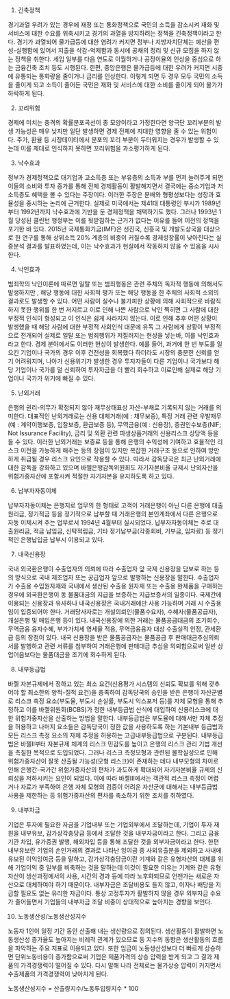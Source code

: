 1. 긴축정책

경기과열 우려가 있는 경우에 재정 또는 통화정책으로 국민의 소득을 감소시켜 재화 및 서비스에 대한 수요를 위축시키고 경기의 과열을 방지하려는 정책을 긴축정책이라고 한다. 경기가 과열되어 물가급등에 대한 염려가 커지면 정부나 지방자치단체는 예산을 편성-실행함에 있어서 지출을 삭감-억제함과 동시에 공채의 정리 및 신규 모집을 하지 않는 정책을 취한다. 세입 일부를 다음 연도로 이월하거나 공정이율의 인상을 중심으로 하는 금융긴축 조치 등도 시행된다. 한편, 중앙은행은 물가급등에 대한 우려가 커지면 시중에 유통되는 통화량을 줄이거나 금리를 인상한다. 이렇게 되면 두 경우 모두 국민의 소득을 줄이게 되고 소득이 줄어든 국민은 재화 및 서비스에 대한 소비를 줄이게 되어 물가가 하락하게 된다.

2. 꼬리위험

경제에 미치는 충격의 확률분포곡선이 종 모양이라고 가정한다면 양극단 꼬리부분의 발생 가능성은 매우 낮지만 일단 발생하면 경제 전체에 지대한 영향을 줄 수 있는 위험이다. 주가, 환율 등 시장데이터에서 분포의 꼬리 부분이 두터워지는 경우가 발생할 수 있는데 이를 제대로 인식하지 못하면 꼬리위험을 과소평가하게 된다.

3. 낙수효과

정부가 경제정책으로 대기업과 고소득층 또는 부유층의 소득과 부를 먼저 늘려주게 되면 이들의 소비와 투자 증가를 통해 전체 경제활동이 활발해지면서 결국에는 중소기업과 저소득층도 혜택을 볼 수 있다는 주장이다. 이러한 주장은 분배와 형평성보다는 성장과 효율성을 중시하는 논리에 근거한다. 실제로 미국에서는 제41대 대통령인 부시가 1989년부터 1992년까지 낙수효과에 기반을 둔 경제정책을 채택하기도 했다. 그러나 1993년 1월 당성된 클린턴 행정부는 이를 뒷받침하는 근거가 없다는 이유를 들어 이전의 정책을 포기한 바 있다. 2015년 국제통화기금(IMF)은 선진국, 신흥국 및 개발도상국을 대상으로 한 연구를 통해 상위소득 20% 계층의 비중이 커질수록 경제성장률이 낮아진다는 실증분석 결과를 발표하였는데, 이는 낙수효과가 현실에서 작동하지 않을 수 있음을 시사한다.

4. 낙인효과

범죄학의 낙인이론에 따르면 일탈 또는 범죄행동은 관련 주체의 독자적 행동에 의해서도 발생하지만 , 해당 행동에 대한 사회적 평가 또는 해당 행동을 한 주체의 사회적 소외의 결과로도 발생할 수 있다. 어떤 사람이 실수나 불가피한 상황에 의해 사회적으로 바람직하지 못한 행위를 한 번 저지르고 이로 인해 나쁜 사람으로 낙인 찍히면 그 사람에 대한 부정적 인식이 형성되고 이 인식은 쉽게 사라지지 않는다. 이로 인해 추후 어떤 상황이 발생했을 때 해당 사람에 대한 부정적 사회인식 대문에 유독 그 사람에게 상황이 부정적으로 전개되어 실제로 일탈 또는 범죄행위가 저질러지는 현상을 낳는바, 이를 낙인효과라고 한다. 경제 분야에서도 이러한 현상이 발생한다. 예를 들어, 과거에 한 번 부도를 일으킨 기업이나 국가의 경우 이후 건전성을 회복했다 하더라도 시장의 충분한 신뢰를 얻기 어려워지며, 나아가 신용위기가 발생한 경우 투자자들이 다른 기업이나 국가보다 해당 기업이나 국가를 덜 신뢰하여 투자자금을 더 빨리 회수하고 이로인해 실제로 해당 기업이나 국가가 위기에 빠질 수 있다.

5. 난외거래

은행의 권리-의무가 확정되지 않아 재무상태표상 자산-부채로 기록되지 않는 거래를 의미한다. 대표적인 난외거래로는 신용 대체거래(예 : 채무보증), 특정 거래 관련 우발채무(예 : 계약이행보증, 입찰보증, 환급보증 등), 무역금융(예 : 신용장), 증권인수보증(NIF; Not Issurance Facility), 금리 및 외환 관련 파생상품거래의 신용리스크 상당액 등을 들 수 있다. 이러한 난외거래는 보증료 등을 통해 은행의 수익성에 기여하고 효율적인 리스크 이전을 가능하게 해주는 등의 장점이 있지만 복잡한 거래구조 등으로 인하여 방만하게 취급될 경우 리스크 요인으로 작용할 수 있다. 따라서 감독당국은 최근 난외거래에 대한 감독을 강화하고 있으며 바젤은행감독위원회도 자기자본비율 규제시 난외자산을 위험가중자산에 포함시켜 적절한 자기자본을 유지하도록 하고 있다.

6. 납부자자동이체

납부자자동이체는 은행지로 업무의 한 형태로 고객이 거래은행이 아닌 다른 은행에 대출원리금, 정기적금 등을 정기적으로 납부할 때 거래은행의 본인계좌에서 다른 은행으로 자동 이체시켜 주는 업무로서 1994년 4월부터 실시되었다. 납부자자동이체는 주로 대출원리금, 적금 납입금, 신탁적립금, 기타 정기납부금(각종회비, 기부금, 임차료) 등 정기적인 은행납입금 납부시 이용되고 있다.

7. 내국신용장

국내 외국환은행이 수출업자의 의뢰에 따라 수출업자 앞 국제 신용장을 담보로 하는 등의 방식으로 국내 제조업자 또는 공급업자 앞으로 발행하는 신용장을 말한다. 수출업자가 수출용 수입원자재와 국내에서 생산된 수출용 원자재 또는 수출용 완제품을 구매하는 경우에 외국환은행이 동 물품대금의 지급을 보증하는 지급보증서의 일종이다. 국제간에 이용되는 신용장과 유사하나 내국신용장은 국내거래에만 사용 가능하며 거래 시 수출용임이 입증되어야 한다. 거래당사자로는 개설의뢰인(물품수요자), 수혜자(물품공급자), 개설은행 및 매입은행 등이 있다. 내국신용장에 의한 거래는 물품공급대금의 조기회수, 무역금융 융자수혜, 부가가치세 영세율 적용, 무역금융융자 대상 수출실적 인정, 관세환급 등의 장점이 있다. 내국 신용장을 받은 물품공급자는 물품공급 후 판매대금추심의뢰서를 발행하고 관련 서류를 첨부하여 거래은행에 판매대금 추심을 의뢰함으로써 일반 상업어음보다는 물품대금을 조기에 회수하게 된다.

8. 내부등급법

바젤 자본규제에서 정하고 있는 최소 요건(신용평가 시스템의 신뢰도 확보를 위해 갖추어야 할 최소한의 양적-질적 요건)을 충족하여 감독당국의 승인을 받은 은행이 자산군별로 리스크 측정 요소(부도율, 부도시 손실률, 부도시 익스포저 등)를 자체 모형을 통해 추정하고 이를 바젤위원회(BCBS)가 정한 내부등급법 산식에 대입하여 신용리스크에 대한 위험가중자산을 산출하는 방법을 말한다. 내부등급법은 부도율에 대해서만 자체 추정을 허용하고 나머지 요소들은 감독당국이 정한 값을 사용하도록 하는 기본내부 등급법과 모든 리스크 측정 요소의 자체 추정을 허용하는 고급내부등급법으로 구분된다. 내부등급법은 바젤II부터 자본규제 체계의 리스크 민감도를 높이고 은행의 리스크 관리 기법 개선을 촉질한 목적으로 도입되었다. 그러나 리스크 측정모형과 관련된 불학실성으로 인해 위험가중자산이 잘못 산출될 가능성(모형 리스크)이 존재하는 데다 내부모형의 차이로 인해 은행간-국가간 위험가중자산의 편차가 과도하게 확대되어 자기자본비율 규제의 신뢰성을 저하시키는 요인이 되었다. 이에 따라 바젤III에서는 객관적 리스크 측정이 어렵거나 자료가 부족하여 은행 자체 모형의 검증이 어려운 자산군에 대해서는 내부등급법 사용을 제한하는 등 위험가중자산의 편차를 축소하기 위한 조치를 취하였다.

9. 내부자금

기업은 투자에 필요한 자금을 기업내부 또는 기업외부에서 조달하는데, 기업이 투자 재원을 내부유보, 감가상각충당금 등에서 조달한 것을 내부자금이라고 한다. 그리고 금융기관 차입, 유가증권 발행, 해외차입 등을 통해 조달한 것을 외부자금이라고 한다. 한편 내부유보란 기업의 손인거래의 결과로 나타난 잉여금 중 사외유출분을 제외하고 사내에 유보된 이익잉여금 등을 말하고, 감가상각충당금이란 기계와 같은 유형자산의 대체를 위해 기업이익 중 일부를 비축하는 것을 말하는데 이것이 필요한 이유는 기계와 같은 유형자산이 생산과정에서의 사용, 시간의 경과 등에 따라 노후화되므로 언젠가는 새로운 자산으로 대체하여야 하기 때문이다. 내부자금은 조달비용도 들지 않고, 이자나 배당을 지급할 필요도 없는 유리한 자금이다. 통상 고정투자가 활발하지 않을 경우 외부자금 수요가 줄어들면서 기업들의 내부자금 조달 비중이 상대적으로 높아지는 경향을 보인다.

10. 노동생산성/노동생산성지수

노동자 1인이 일정 기간 동안 산출해 내는 생산량으로 정의된다. 생산활동이 활발하면 노동생산성 증가율도 높아지는 비례적 관계가 있으므로 동 지수의 동향은 생산활동의 흐름을 파악하는 주요 지표로 이용되고 있다. 또한 임금이 노동생산성보다 더 빠르게 상승하면 단위노동비용이 증가함으로써 기업은 제품가격의 상승 압력을 받게 되고 그 결과 제품의 가격경쟁력이 떨어질 수 있다. 다시 말해 나라 전체로는 물가상승 압력이 커지면서 수출제품의 가격경쟁력이 낮아지게 된다. 

노동생산성지수 = 산출량지수/노동투입량지수 * 100

